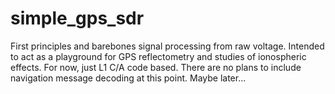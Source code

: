 # simple_gps_sdr

 First principles and barebones signal processing from raw voltage. Intended to act as a playground for GPS reflectometry and studies of ionospheric effects. For now, just L1 C/A code based. There are no plans to include navigation message decoding at this point. Maybe later... 
